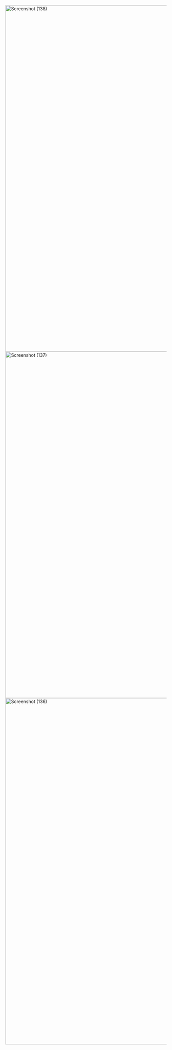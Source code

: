 <img width="1920" height="1080" alt="Screenshot (138)" src="https://github.com/user-attachments/assets/e3c764c7-38c9-4a6a-883e-b8869b120028" />
<img width="1920" height="1080" alt="Screenshot (137)" src="https://github.com/user-attachments/assets/e5f1504d-41e7-45fa-9ede-46b5fbda9c3a" />
<img width="1920" height="1080" alt="Screenshot (136)" src="https://github.com/user-attachments/assets/e0980a3f-9b67-4c17-b1ab-a518026cdd2c" />
